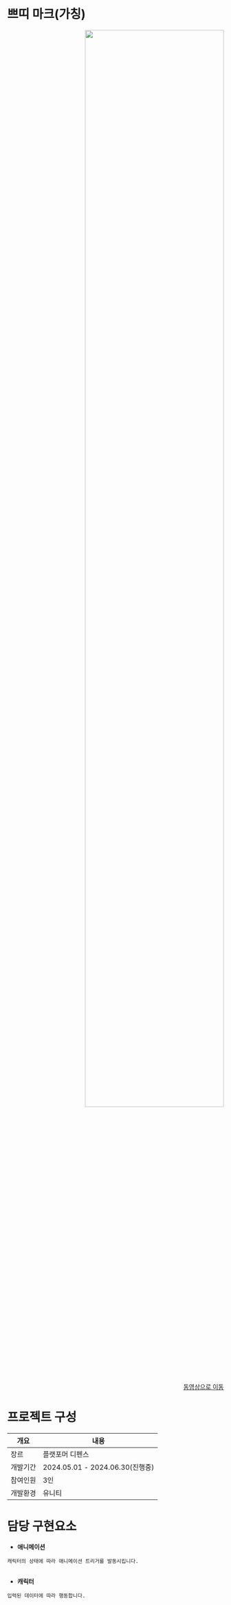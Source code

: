 # 쁘띠 마크(가칭)

<p align="right">  
  <a href="https://youtu.be/fqkyxzn_7ag">
    <img src="https://github.com/1506022022/MyPortfolio/assets/88864717/32e28b88-13d9-4909-bf00-9eb8bd709fd6" width="80%" height="80%">
  </a>
</p>

<div align="right">
    <a href="https://youtu.be/fqkyxzn_7ag">동영상으로 이동</a>
</div>


# 프로젝트 구성
|개요|내용|
|---|---|
|장르|플랫포머 디펜스|
|개발기간|2024.05.01 - 2024.06.30(진행중)|
|참여인원|3인|
|개발환경|유니티|

# 담당 구현요소

- **애니메이션**
```
캐릭터의 상태에 따라 애니메이션 트리거를 발동시킵니다.
```
##
- **캐릭터**   
```
입력된 데이터에 따라 행동합니다.
```
